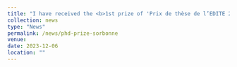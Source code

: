 ```yaml
---
title: "I have received the <b>1st prize of 'Prix de thèse de l’EDITE 2023' (Best PhD thesis)<b> from Sorbonne University!"
collection: news
type: "News"
permalink: /news/phd-prize-sorbonne
venue: 
date: 2023-12-06
location: ""
---
```

